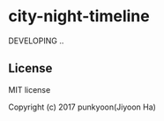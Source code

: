 # city-night-timeline

DEVELOPING ..

## License

MIT license

Copyright (c) 2017 punkyoon(Jiyoon Ha)
